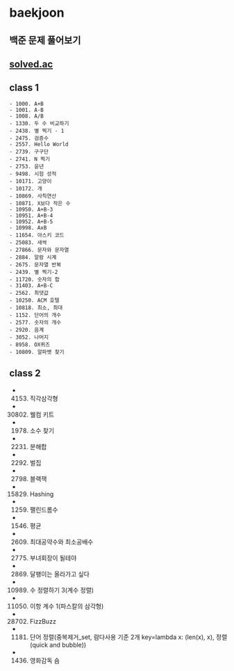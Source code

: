 # baekjoon
백준 문제 풀어보기
---
[solved.ac](https://solved.ac/)
---
## class 1
```
- 1000. A+B
- 1001. A-B
- 1008. A/B
- 1330. 두 수 비교하기
- 2438. 별 찍기 - 1
- 2475. 검증수
- 2557. Hello World
- 2739. 구구단
- 2741. N 찍기
- 2753. 윤년
- 9498. 시험 성적
- 10171. 고양이
- 10172. 개
- 10869. 사칙연산
- 10871. X보다 작은 수
- 10950. A+B-3
- 10951. A+B-4
- 10952. A+B-5
- 10998. AxB
- 11654. 아스키 코드
- 25083. 새싹
- 27866. 문자와 문자열
- 2884. 알람 시계
- 2675. 문자열 반복
- 2439. 별 찍기-2
- 11720. 숫자의 합
- 31403. A+B-C
- 2562. 최댓값
- 10250. ACM 호텔
- 10818. 최소, 최대
- 1152. 단어의 개수
- 2577. 숫자의 개수
- 2920. 음계
- 3052. 나머지
- 8958. OX퀴즈
- 10809. 알파벳 찾기
```
## class 2
- 4153. 직각삼각형
- 30802. 웰컴 키트
- 1978. 소수 찾기
- 2231. 분해합
- 2292. 벌집
- 2798. 블랙잭
- 15829. Hashing
- 1259. 팰린드롬수
- 1546. 평균
- 2609. 최대공약수와 최소공배수
- 2775. 부녀회장이 될테야
- 2869. 달팽이는 올라가고 싶다
- 10989. 수 정렬하기 3(계수 정렬)
- 11050. 이항 계수 1(파스칼의 삼각형)
- 28702. FizzBuzz
- 1181. 단어 정렬(중복제거_set, 람다사용 기준 2개 key=lambda x: (len(x), x), 정렬(quick and bubble))
- 1436. 영화감독 숌
